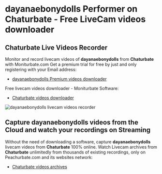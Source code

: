 # dayanaebonydolls Performer on Chaturbate - Free LiveCam videos downloader

## Chaturbate Live Videos Recorder

Monitor and record livecam videos of **dayanaebonydolls** from **Chaturbate** with Moniturbate.com
Get a premium trial for free by just and only registering with your Email address:
* [dayanaebonydolls Premium videos downloader](https://moniturbate.com/request-demo-licence-key.html)

Free livecam videos downloader - Moniturbate Software:
* [Chaturbate videos downloader](https://moniturbate.com/moniturbate-download-software.html)

![dayanaebonydolls livecam videos recorder](https://peachurnet.com/templates/moniturbate-software.png)


## Capture dayanaebonydolls videos from the Cloud and watch your recordings on Streaming

Without the need of downloading a software, capture **dayanaebonydolls** livecam videos from **Chaturbate** 100% online.
Watch Livecam archives from **Chaturbate** unlimitedly from thousands of existing recordings, only on Peachurbate.com and its websites network:
* [Chaturbate videos archives](https://peachurnet.com/)